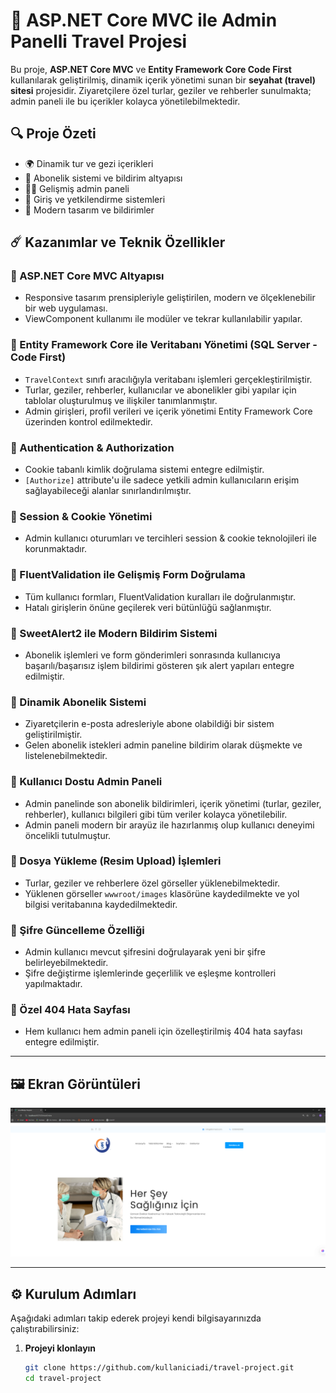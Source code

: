 # 🚀 ASP.NET Core MVC ile Admin Panelli Travel Projesi

Bu proje, **ASP.NET Core MVC** ve **Entity Framework Core Code First** kullanılarak geliştirilmiş, dinamik içerik yönetimi sunan bir **seyahat (travel) sitesi** projesidir. Ziyaretçilere özel turlar, geziler ve rehberler sunulmakta; admin paneli ile bu içerikler kolayca yönetilebilmektedir.

## 🔍 Proje Özeti

- 🌍 Dinamik tur ve gezi içerikleri
- 📧 Abonelik sistemi ve bildirim altyapısı
- 🧑‍💼 Gelişmiş admin paneli
- 🔐 Giriş ve yetkilendirme sistemleri
- 🎨 Modern tasarım ve bildirimler

## ☄️ Kazanımlar ve Teknik Özellikler

### 🌟 ASP.NET Core MVC Altyapısı
- Responsive tasarım prensipleriyle geliştirilen, modern ve ölçeklenebilir bir web uygulaması.
- ViewComponent kullanımı ile modüler ve tekrar kullanılabilir yapılar.

### 🌟 Entity Framework Core ile Veritabanı Yönetimi (SQL Server - Code First)
- `TravelContext` sınıfı aracılığıyla veritabanı işlemleri gerçekleştirilmiştir.
- Turlar, geziler, rehberler, kullanıcılar ve abonelikler gibi yapılar için tablolar oluşturulmuş ve ilişkiler tanımlanmıştır.
- Admin girişleri, profil verileri ve içerik yönetimi Entity Framework Core üzerinden kontrol edilmektedir.

### 🌟 Authentication & Authorization
- Cookie tabanlı kimlik doğrulama sistemi entegre edilmiştir.
- `[Authorize]` attribute'u ile sadece yetkili admin kullanıcıların erişim sağlayabileceği alanlar sınırlandırılmıştır.

### 🌟 Session & Cookie Yönetimi
- Admin kullanıcı oturumları ve tercihleri session & cookie teknolojileri ile korunmaktadır.

### 🌟 FluentValidation ile Gelişmiş Form Doğrulama
- Tüm kullanıcı formları, FluentValidation kuralları ile doğrulanmıştır.
- Hatalı girişlerin önüne geçilerek veri bütünlüğü sağlanmıştır.

### 🌟 SweetAlert2 ile Modern Bildirim Sistemi
- Abonelik işlemleri ve form gönderimleri sonrasında kullanıcıya başarılı/başarısız işlem bildirimi gösteren şık alert yapıları entegre edilmiştir.

### 🌟 Dinamik Abonelik Sistemi
- Ziyaretçilerin e-posta adresleriyle abone olabildiği bir sistem geliştirilmiştir.
- Gelen abonelik istekleri admin paneline bildirim olarak düşmekte ve listelenebilmektedir.

### 🌟 Kullanıcı Dostu Admin Paneli
- Admin panelinde son abonelik bildirimleri, içerik yönetimi (turlar, geziler, rehberler), kullanıcı bilgileri gibi tüm veriler kolayca yönetilebilir.
- Admin paneli modern bir arayüz ile hazırlanmış olup kullanıcı deneyimi öncelikli tutulmuştur.

### 🌟 Dosya Yükleme (Resim Upload) İşlemleri
- Turlar, geziler ve rehberlere özel görseller yüklenebilmektedir.
- Yüklenen görseller `wwwroot/images` klasörüne kaydedilmekte ve yol bilgisi veritabanına kaydedilmektedir.

### 🌟 Şifre Güncelleme Özelliği
- Admin kullanıcı mevcut şifresini doğrulayarak yeni bir şifre belirleyebilmektedir.
- Şifre değiştirme işlemlerinde geçerlilik ve eşleşme kontrolleri yapılmaktadır.

### 🌟 Özel 404 Hata Sayfası
- Hem kullanıcı hem admin paneli için özelleştirilmiş 404 hata sayfası entegre edilmiştir.

---

## 🖼️ Ekran Görüntüleri
![image](https://github.com/eniscode/AcunMedyaHospitalProject/blob/main/Ekran%20g%C3%B6r%C3%BCnt%C3%BCs%C3%BC%202025-03-02%20031802.png)







---

## ⚙️ Kurulum Adımları

Aşağıdaki adımları takip ederek projeyi kendi bilgisayarınızda çalıştırabilirsiniz:

1. **Projeyi klonlayın**
   ```bash
   git clone https://github.com/kullaniciadi/travel-project.git
   cd travel-project
